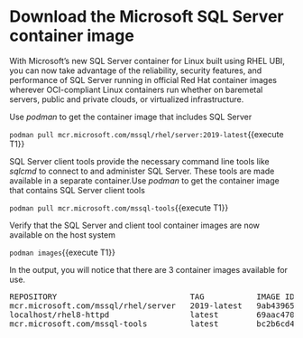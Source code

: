 # Download the Microsoft SQL Server container image

With Microsoft’s new SQL Server container for Linux built using RHEL UBI, you can now take 
advantage of the reliability, security features, and performance of SQL Server running in 
official Red Hat container images wherever OCI-compliant Linux containers run whether on 
baremetal servers, public and private clouds, or virtualized infrastructure.  

Use *podman* to get the container image that includes SQL Server

`podman pull mcr.microsoft.com/mssql/rhel/server:2019-latest`{{execute T1}}

SQL Server client tools provide the necessary command line tools like *sqlcmd* to connect to
and administer SQL Server. These tools are made available in a separate container.Use *podman* 
to get the container image that contains SQL Server client tools

`podman pull mcr.microsoft.com/mssql-tools`{{execute T1}}

Verify that the SQL Server and client tool container images are now available on the host system

`podman images`{{execute T1}}

In the output, you will notice that there are 3 container images available for use.

<pre class="file">
REPOSITORY                            TAG           IMAGE ID       CREATED       SIZE
mcr.microsoft.com/mssql/rhel/server   2019-latest   9ab439659123   6 weeks ago   1.59 GB
localhost/rhel8-httpd                 latest        69aac470f62d   7 weeks ago   617 MB
mcr.microsoft.com/mssql-tools         latest        bc2b6cd40cb9   2 years ago   224 MB
</pre>
